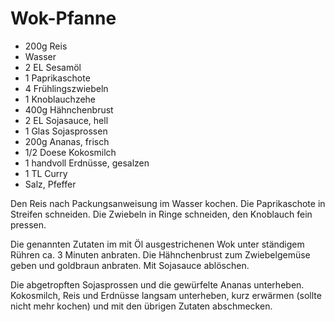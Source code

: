 # Wok-Pfanne

* 200g Reis
* Wasser
* 2 EL Sesamöl
* 1 Paprikaschote
* 4 Frühlingszwiebeln
* 1 Knoblauchzehe
* 400g Hähnchenbrust
* 2 EL Sojasauce, hell
* 1 Glas Sojasprossen
* 200g Ananas, frisch
* 1/2 Doese Kokosmilch
* 1 handvoll Erdnüsse, gesalzen
* 1 TL Curry
* Salz, Pfeffer

Den Reis nach Packungsanweisung im Wasser kochen. Die Paprikaschote in Streifen
schneiden. Die Zwiebeln in Ringe schneiden, den Knoblauch fein pressen.

Die genannten Zutaten im mit Öl ausgestrichenen Wok unter ständigem Rühren ca.
3 Minuten anbraten. Die Hähnchenbrust zum Zwiebelgemüse geben und goldbraun
anbraten. Mit Sojasauce ablöschen.

Die abgetropften Sojasprossen und die gewürfelte Ananas unterheben. Kokosmilch,
Reis und Erdnüsse langsam unterheben, kurz erwärmen (sollte nicht mehr kochen)
und mit den übrigen Zutaten abschmecken.

